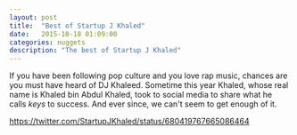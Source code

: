 ```yaml
---
layout: post
title:  "Best of Startup J Khaled"
date:   2015-10-18 01:09:00
categories: nuggets
description: "The best of Startup J Khaled"
---
```


If you have been following pop culture and you love rap music, chances are you must have heard of DJ Khaleed.
Sometime this year Khaled, whose real name is Khaled bin Abdul Khaled, took to social media to share what he calls <em>keys</em> to success.
And ever since, we can't seem to get enough of it.

https://twitter.com/StartupJKhaled/status/680419767665086464